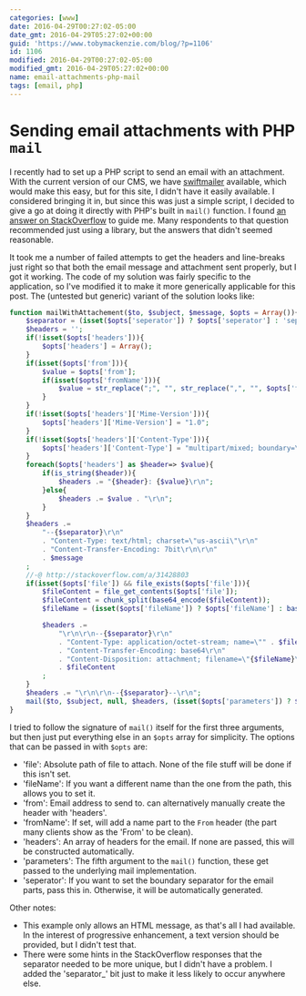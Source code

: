 ```yaml
---
categories: [www]
date: 2016-04-29T00:27:02-05:00
date_gmt: 2016-04-29T05:27:02+00:00
guid: 'https://www.tobymackenzie.com/blog/?p=1106'
id: 1106
modified: 2016-04-29T00:27:02-05:00
modified_gmt: 2016-04-29T05:27:02+00:00
name: email-attachments-php-mail
tags: [email, php]
---
```


Sending email attachments with PHP `mail`
=========================================

I recently had to set up a PHP script to send an email with an attachment.  With the current version of our CMS, we have [swiftmailer](http://swiftmailer.org/) available, which would make this easy, but for this site, I didn't have it easily available.  I considered bringing it in, but since this was just a simple script, I decided to give a go at doing it directly with PHP's built in `mail()` function.  I found [an answer on StackOverflow](http://stackoverflow.com/a/31428803) to guide me.  Many respondents to that question recommended just using a library, but the answers that didn't seemed reasonable.

It took me a number of failed attempts to get the headers and line-breaks just right so that both the email message and attachment sent properly, but I got it working.  The code of my solution was fairly specific to the application, so I've modified it to make it more generically applicable for this post.  The (untested but generic) variant of the solution looks like:

<!--more-->

``` php
function mailWithAttachement($to, $subject, $message, $opts = Array()){
	$separator = (isset($opts['seperator']) ? $opts['seperator'] : 'separator_' . md5(time()));
	$headers = '';
	if(!isset($opts['headers'])){
		$opts['headers'] = Array();
	}
	if(isset($opts['from'])){
		$value = $opts['from'];
		if(isset($opts['fromName'])){
			$value = str_replace(";", "", str_replace(",", "", $opts['fromName'])) . ' <' . $opts['from'] . '>';
		}
	}
	if(!isset($opts['headers']['Mime-Version'])){
		$opts['headers']['Mime-Version'] = "1.0";
	}
	if(!isset($opts['headers']['Content-Type'])){
		$opts['headers']['Content-Type'] = "multipart/mixed; boundary=\"{$separator}\"";
	}
	foreach($opts['headers'] as $header=> $value){
		if(is_string($header)){
			$headers .= "{$header}: {$value}\r\n";
		}else{
			$headers .= $value . "\r\n";
		}
	}
	$headers .= 
		"--{$separator}\r\n"
		. "Content-Type: text/html; charset=\"us-ascii\"\r\n"
		. "Content-Transfer-Encoding: 7bit\r\n\r\n"
		. $message
	;
	//-@ http://stackoverflow.com/a/31428803
	if(isset($opts['file']) && file_exists($opts['file'])){
		$fileContent = file_get_contents($opts['file']);
		$fileContent = chunk_split(base64_encode($fileContent));
		$fileName = (isset($opts['fileName']) ? $opts['fileName'] : basename($opts['file']));

		$headers .= 
			"\r\n\r\n--{$separator}\r\n"
			. "Content-Type: application/octet-stream; name=\"" . $fileName . "\"\r\n"
			. "Content-Transfer-Encoding: base64\r\n"
			. "Content-Disposition: attachment; filename=\"{$fileName}\"\r\n\r\n"
			. $fileContent
		;
	}
	$headers .= "\r\n\r\n--{$separator}--\r\n";
	mail($to, $subject, null, $headers, (isset($opts['parameters']) ? $opts['parameters'] : null));
}
```

I tried to follow the signature of `mail()` itself for the first three arguments, but then just put everything else in an `$opts` array for simplicity.  The options that can be passed in with `$opts` are:

- 'file': Absolute path of file to attach.  None of the file stuff will be done if this isn't set.
- 'fileName': If you want a different name than the one from the path, this allows you to set it.
- 'from': Email address to send to.  can alternatively manually create the header with 'headers'.
- 'fromName': If set, will add a name part to the `From` header (the part many clients show as the 'From' to be clean).
- 'headers': An array of headers for the email.  If none are passed, this will be constructed automatically.
- 'parameters': The fifth argument to the `mail()` function, these get passed to the underlying mail implementation.
- 'seperator': If you want to set the boundary separator for the email parts, pass this in.  Otherwise, it will be automatically generated.

Other notes:

- This example only allows an HTML message, as that's all I had available.  In the interest of progressive enhancement, a text version should be provided, but I didn't test that.
- There were some hints in the StackOverflow responses that the separator needed to be more unique, but I didn't have a problem.  I added the 'separator_' bit just to make it less likely to occur anywhere else.
